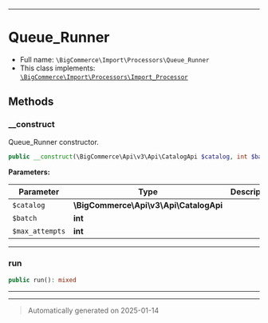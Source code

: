 ***

# Queue_Runner





* Full name: `\BigCommerce\Import\Processors\Queue_Runner`
* This class implements:
[`\BigCommerce\Import\Processors\Import_Processor`](./classes/BigCommerce/Import/Processors/Import_Processor.md)




## Methods


### __construct

Queue_Runner constructor.

```php
public __construct(\BigCommerce\Api\v3\Api\CatalogApi $catalog, int $batch = 5, int $max_attempts = 10): mixed
```








**Parameters:**

| Parameter | Type | Description |
|-----------|------|-------------|
| `$catalog` | **\BigCommerce\Api\v3\Api\CatalogApi** |  |
| `$batch` | **int** |  |
| `$max_attempts` | **int** |  |





***

### run



```php
public run(): mixed
```












***


***
> Automatically generated on 2025-01-14
